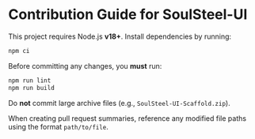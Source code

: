 # Contribution Guide for SoulSteel-UI

This project requires Node.js **v18+**. Install dependencies by running:

```bash
npm ci
```

Before committing any changes, you **must** run:

```bash
npm run lint
npm run build
```

Do **not** commit large archive files (e.g., `SoulSteel-UI-Scaffold.zip`).

When creating pull request summaries, reference any modified file paths using the format `path/to/file`.
